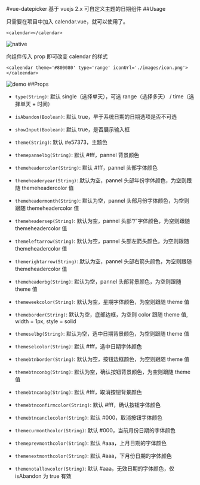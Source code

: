 #vue-datepicker
基于 vuejs 2.x 可自定义主题的日期组件
##Usage

只需要在项目中加入 calendar.vue，就可以使用了。


```
<calendar></calendar>
```

![native][1]

向组件传入 prop 即可改变 calendar 的样式

```
<caleendar theme='#800080' type='range' iconUrl='./images/icon.png'></caleendar>
```
![demo][2]
##Props
* `type(String)`: 默认 single（选择单天），可选 range（选择多天） / time（选择单天 + 时间）

* `isAbandon(Boolean)`: 默认 true，早于系统日期的日期选项是否不可选

* `showInput(Boolean)`: 默认 true，是否展示输入框

* `theme(String)`: 默认 #e57373，主题色

* `themepannelbg(String)`: 默认 #fff，pannel 背景颜色

* `themeheadercolor(String)`: 默认 #fff，pannel 头部字体颜色

* `themeheaderyear(String)`: 默认为空，pannel 头部年份字体颜色，为空则跟随 themeheadercolor 值

* `themeheadermonth(String)`: 默认为空，pannel 头部月份字体颜色，为空则跟随 themeheadercolor 值

* `themeheadersep(String)`: 默认为空，pannel 头部“/”字体颜色，为空则跟随 themeheadercolor 值

* `themeleftarrow(String)`: 默认为空，pannel 头部左箭头颜色，为空则跟随 themeheadercolor 值

* `themerightarrow(String)`: 默认为空，pannel 头部右箭头颜色，为空则跟随 themeheadercolor 值

* `themeheaderbg(String)`: 默认为空，pannel 头部背景颜色，为空则跟随 theme 值

* `themeweekcolor(String)`: 默认为空，星期字体颜色，为空则跟随 theme 值

* `themeborder(String)`: 默认为空，底部边框，为空则 color 跟随 theme 值, width = 1px, style = solid

* `themeselbg(String)`: 默认为空，选中日期背景颜色，为空则跟随 theme 值

* `themeselcolor(String)`: 默认 #fff，选中日期字体颜色

* `themebtnborder(String)`: 默认为空，按钮边框颜色，为空则跟随 theme 值

* `themebtnconbg(String)`: 默认为空，确认按钮背景颜色，为空则跟随 theme 值

* `themebtncanbg(String)`: 默认 #fff，取消按钮背景颜色

* `themebtnconfirmcolor(String)`: 默认 #fff，确认按钮字体颜色

* `themebtncanclecolor(String)`: 默认 #000，取消按钮字体颜色

* `themecurmonthcolor(String)`: 默认 #000，当前月份日期的字体颜色

* `themeprevmonthcolor(String)`: 默认 #aaa，上月日期的字体颜色

* `themenextmonthcolor(String)`: 默认 #aaa，下月份日期的字体颜色

* `themenotallowcolor(String)`: 默认 #aaa，无效日期的字体颜色，仅 isAbandon 为 true 有效

[1]: https://github.com/lerhxx/vue-datepicker/blob/master/images/native.png
[2]: https://github.com/lerhxx/vue-datepicker/blob/master/images/demo.png

